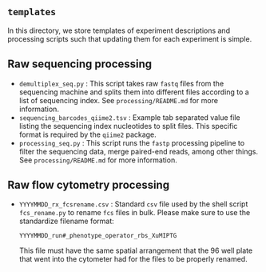 ## `templates`
In this directory, we store templates of experiment descriptions and processing
scripts such that updating them for each experiment is simple.

## Raw sequencing processing

- `demultiplex_seq.py` : This script takes raw `fastq` files from the
  sequencing machine and splits them into different files according to a list
  of sequencing index. See `processing/README.md` for more information.
- `sequencing_barcodes_qiime2.tsv` : Example tab separated value file listing
  the sequencing index nucleotides to split files. This specific format is
  required by the `qiime2` package.
- `processing_seq.py` : This script runs the `fastp` processing pipeline to
  filter the sequencing data, merge paired-end reads, among other things. See
  `processing/README.md` for more information.


## Raw flow cytometry processing

- `YYYYMMDD_rx_fcsrename.csv` : Standard `csv` file used by the shell script
  `fcs_rename.py` to rename `fcs` files in bulk. Please make sure to use the
  standardize filename format:
  ```
  YYYYMMDD_run#_phenotype_operator_rbs_XuMIPTG
  ```
  This file must have the same spatial arrangement that the 96 well plate that
  went into the cytometer had for the files to be properly renamed.